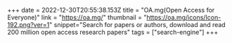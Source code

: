 +++
date = 2022-12-30T20:55:38.153Z
title = "OA.mg(Open Access for Everyone)"
link = "https://oa.mg/"
thumbnail = "https://oa.mg/icons/Icon-192.png?ver=1"
snippet="Search for papers or authors, download and read 200 million open access research papers"
tags = ["search-engine"]
+++
